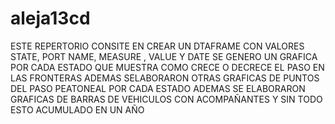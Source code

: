 # aleja13cd
ESTE REPERTORIO CONSITE EN CREAR UN DTAFRAME CON VALORES STATE, PORT NAME, MEASURE , VALUE Y DATE 
SE GENERO UN GRAFICA POR CADA ESTADO QUE MUESTRA COMO CRECE O DECRECE EL PASO EN LAS FRONTERAS 
ADEMAS SELABORARON OTRAS GRAFICAS DE PUNTOS DEL PASO PEATONEAL POR CADA ESTADO
ADEMAS SE ELABORARON GRAFICAS DE BARRAS DE VEHICULOS CON ACOMPAÑANTES Y SIN TODO ESTO ACUMULADO EN UN AÑO 

